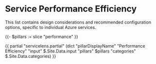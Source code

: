 # Service Performance Efficiency

This list contains design considerations and recommended configuration options, specific to individual Azure services.

{{- $pillars := slice "performance" }}

{{ partial "servicelens.partial" (dict "pillarDisplayName" "Performance Efficiency" "input" $.Site.Data.input "pillars" $pillars "categories" $.Site.Data.categories) }}